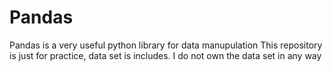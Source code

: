 # Pandas
Pandas is a very useful python library for data manupulation
This repository is just for practice, data set is includes. I do not own the data set in any way

